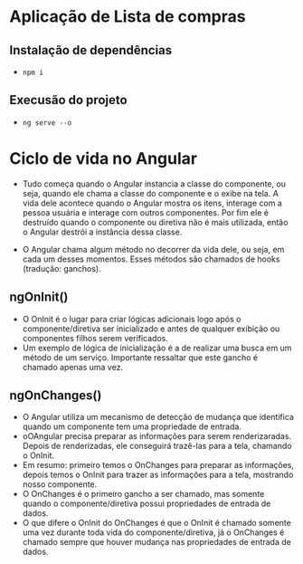 # Aplicação de Lista de compras


## Instalação de dependências

- `npm i`

## Execusão do projeto

- `ng serve --o`


# Ciclo de vida no Angular

- Tudo começa quando o Angular instancia a classe do componente, ou seja, quando ele chama a classe do componente e o exibe na tela. A vida dele acontece quando o Angular mostra os itens, interage com a pessoa usuária e interage com outros componentes. Por fim ele é destruído quando o componente ou diretiva não é mais utilizada, então o Angular destrói a instância dessa classe.

- O Angular chama algum método no decorrer da vida dele, ou seja, em cada um desses momentos. Esses métodos são chamados de hooks (tradução: ganchos).

## ngOnInit()

- O OnInit é o lugar para criar lógicas adicionais logo após o componente/diretiva ser inicializado e antes de qualquer exibição ou componentes filhos serem verificados.
- Um exemplo de lógica de inicialização é a de realizar uma busca em um método de um serviço. Importante ressaltar que este gancho é chamado apenas uma vez.


## ngOnChanges()

- O Angular utiliza um mecanismo de detecção de mudança que identifica quando um componente tem uma propriedade de entrada.
- oOAngular precisa preparar as informações para serem renderizaradas. Depois de renderizadas, ele conseguirá trazê-las para a tela, chamando o OnInit.
- Em resumo: primeiro temos o OnChanges para preparar as informações, depois temos o OnInit para trazer as informações para a tela, mostrando nosso componente.
- O OnChanges é o primeiro gancho a ser chamado, mas somente quando o componente/diretiva possui propriedades de entrada de dados.
- O que difere o OnInit do OnChanges é que o OnInit é chamado somente uma vez durante toda vida do componente/diretiva, já o OnChanges é chamado sempre que houver mudança nas propriedades de entrada de dados.

